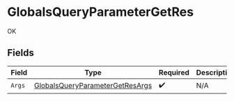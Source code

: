 # GlobalsQueryParameterGetRes

OK


## Fields

| Field                                                                                         | Type                                                                                          | Required                                                                                      | Description                                                                                   |
| --------------------------------------------------------------------------------------------- | --------------------------------------------------------------------------------------------- | --------------------------------------------------------------------------------------------- | --------------------------------------------------------------------------------------------- |
| `Args`                                                                                        | [GlobalsQueryParameterGetResArgs](../../models/operations/GlobalsQueryParameterGetResArgs.md) | :heavy_check_mark:                                                                            | N/A                                                                                           |